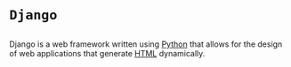   <p><p><p><pre><code>          <h1>Django</h1></code></pre></p><p>Django is a web framework written using <a href="/wiki/Python">Python</a> that allows for the design of web applications that generate <a href="/wiki/HTML">HTML</a> dynamically.</p></p></p>
